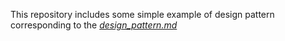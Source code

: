 This repository includes some simple example of design pattern corresponding to the [_design_pattern.md_](https://github.com/VincentLiLab/Tech_Insights.git/language/design_pattern.md)